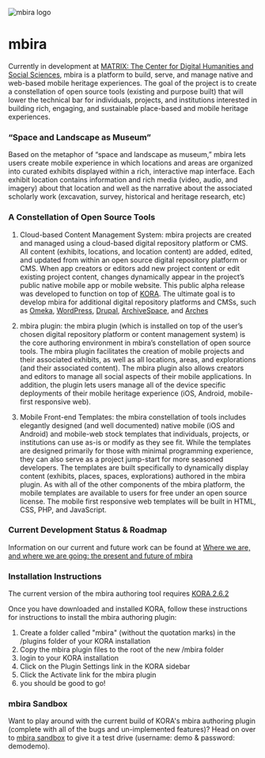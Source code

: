 ![mbira logo](http://mbira.matrix.msu.edu/wp-content/uploads/2015/03/Mbira_Logo_Horizontal.png "mbira logo")

mbira
=====

Currently in development at [MATRIX: The Center for Digital Humanities and Social Sciences](http://matrix.msu.edu), mbira is a platform to build, serve, and manage native and web-based mobile heritage experiences. The goal of the project is to create a constellation of open source tools (existing and purpose built) that will lower the technical bar for individuals, projects, and institutions interested in building rich, engaging, and sustainable place-based and mobile heritage experiences.  

### “Space and Landscape as Museum”

Based on the metaphor of “space and landscape as museum,” mbira lets users create mobile experience in which locations and areas are organized into curated exhibits displayed within a rich, interactive map interface. Each exhibit location contains information and rich media (video, audio, and imagery) about that location and well as the narrative about the associated scholarly work (excavation, survey, historical and heritage research, etc)

### A Constellation of Open Source Tools

1. Cloud-based Content Management System: mbira projects are created and managed using a cloud-based digital repository platform or CMS. All content (exhibits, locations, and location content) are added, edited, and updated from within an open source digital repository platform or CMS. When app creators or editors add new project content or edit existing project content, changes dynamically appear in the project’s public native mobile app or mobile website.  This public alpha release was developed to function on top of [KORA](http://kora.matrix.msu.edu).  The ultimate goal is to develop mbira for additional digital repository platforms and CMSs, such as [Omeka](http://www.omeka.org), [WordPress](http://wordpress.org), [Drupal](http://drupal.org), [ArchiveSpace](http://archivespace.org), and [Arches](http://archesproject.org)

2. mbira plugin: the mbira plugin (which is installed on top of the user’s chosen digital repository platform or content management system) is the core authoring environment in mbira’s constellation of open source tools. The mbira plugin facilitates the creation of mobile projects and their associated exhibits, as well as all locations, areas, and explorations (and their associated content).  The mbira plugin also allows creators and editors to manage all social aspects of their mobile applications. In addition, the plugin lets users manage all of the device specific deployments of their mobile heritage experience (iOS, Android, mobile-first responsive web).

3. Mobile Front-end Templates: the mbira constellation of tools includes elegantly designed (and well documented) native mobile (iOS and Android) and mobile-web stock templates that individuals, projects, or institutions can use as-is or modify as they see fit. While the templates are designed primarily for those with minimal programming experience, they can also serve as a project jump-start for more seasoned developers. The templates are built specifically to dynamically display content (exhibits, places, spaces, explorations) authored in the mbira plugin. As with all of the other components of the mbira platform, the mobile templates are available to users for free under an open source license. The mobile first responsive web templates will be built in HTML, CSS, PHP, and JavaScript.
 
### Current Development Status & Roadmap

Information on our current and future work can be found at [Where we are, and where we are going: the present and future of mbira](http://mbira.matrix.msu.edu/where-we-are-and-where-we-are-going/)

### Installation Instructions

The current version of the mbira authoring tool requires [KORA 2.6.2](https://github.com/matrix-msu/kora)

Once you have downloaded and installed KORA, follow these instructions for instructions to install the mbira authoring plugin:

1. Create a folder called "mbira" (without the quotation marks) in the /plugins folder of your KORA installation
2. Copy the mbira plugin files to the root of the new /mbira folder
3. login to your KORA installation
4. Click on the Plugin Settings link in the KORA sidebar
5. Click the Activate link for the mbira plugin
6. you should be good to go!

### mbira Sandbox

Want to play around with the current build of KORA's mbira authoring plugin (complete with all of the bugs and un-implemented features)?  Head on over to [mbira sandbox](http://mbira.matrix.msu.edu/try) to give it a test drive (username: demo & password: demodemo).
